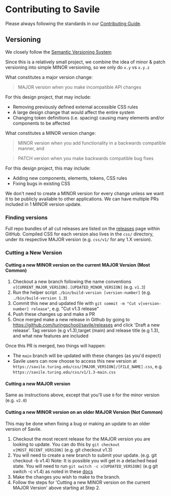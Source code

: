 # Contributing to Savile

Please always following the standards in our [Contributing Guide](https://www.notion.so/turingschool/How-to-Contribute-1b88e17f755c491989e4b2bc84db93c7).

## Versioning

We closely follow the [Semantic Versioning System](https://semver.org/)

Since this is a relatively small project, we combine the idea of minor & patch versioning into simple MINOR versioning, so we only do `x.y` vs `x.y.z`

What constitutes a major version change:

> MAJOR version when you make incompatible API changes

For this design project, that may include:

- Removing previously defined external accessible CSS rules
- A large design change that would affect the entire system
- Changing token definitions (i.e. spacing) causing many elements and/or components to be affected

What constitutes a MINOR version change:

> MINOR version when you add functionality in a backwards compatible manner, and

> PATCH version when you make backwards compatible bug fixes

For this design project, this may include:

- Adding new components, elements, tokens, CSS rules
- Fixing bugs in existing CSS

We don't need to create a MINOR version for every change unless we want it to be publicly available to other applications. We can have multiple PRs included in 1 MINOR version update.

### Finding versions

Full repo bundles of all cut releases are listed on the [releases](https://github.com/turingschool/savile/releases) page within GitHub. Compiled CSS for each version also lives in the `css/` directory, under its respective MAJOR version (e.g. `css/v1/` for any 1.X version).

### Cutting a New Version

#### Cutting a new MINOR version on the current MAJOR Version (Most Common)
1. Checkout a new branch following the name conventions `v[CURRENT_MAJOR_VERSION].[UPDATED_MINOR_VERSION]` (e.g. `v1.3`)
1. Run the helper script `./bin/build-version [version-number]` (e.g. `./bin/build-version 1.3`)
1. Commit this new and updated file with `git commit -m "Cut v[version-number] release"`, e.g. "Cut v1.3 release"
1. Push these changes up and make a PR
1. Once merged make a new release in Github by going to https://github.com/turingschool/savile/releases and click 'Draft a new release'. Tag version (e.g v1.3),target (main) and release title (e.g 1.3), and what new features are included

Once this PR is merged, two things will happen:
- The `main` branch will be updated with these changes (as you'd expect)
- Savile users can now choose to access this new version at `https://savile.turing.edu/css/[MAJOR_VERSION]/[FILE_NAME].css`, e.g. `https://savile.turing.edu/css/v1/1.3-main.css`

#### Cutting a new MAJOR version
Same as instructions above, except that you'll use `0` for the minor version (e.g. `v2.0`)

#### Cutting a new MINOR version on an older MAJOR Version (Not Common)
This may be done when fixing a bug or making an update to an older version of Savile.

1. Checkout the most recent release for the MAJOR version you are looking to update. You can do this by `git checkout v[MOST_RECENT_VERSION]` (e.g. git checkout v1.3)
2. You will need to create a new branch to submit your update. (e.g. git checkout -b v1.4) Note: It is possible you will get in a detached head state. You will need to run `git switch -c v[UPDATED_VERSION]` (e.g git switch -c v1.4) as noted in these [docs](https://git-scm.com/book/en/v2/Git-Basics-Tagging)
3. Make the changes you wish to make to the branch.
4. Follow the steps for 'Cutting a new MINOR version on the current MAJOR Version' above starting at Step 2.
